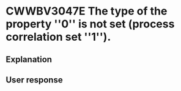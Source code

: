 # CWWBV3047E The type of the property ''0'' is not set (process correlation set ''1'').

## Explanation

## User response